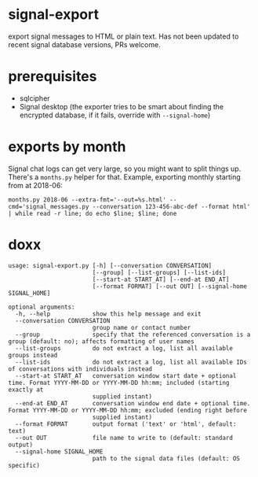 # signal-export

export signal messages to HTML or plain text. Has not been updated to recent signal database versions, PRs welcome.

# prerequisites

-   sqlcipher
-   Signal desktop (the exporter tries to be smart about finding the encrypted database, if it fails, override with `--signal-home`)

# exports by month

Signal chat logs can get very large, so you might want to split things up. There's a `months.py` helper for that. Example, exporting monthly starting from at 2018-06:

```
months.py 2018-06 --extra-fmt='--out=%s.html' --cmd='signal_messages.py --conversation 123-456-abc-def --format html' | while read -r line; do echo $line; $line; done
```

# doxx

```
usage: signal-export.py [-h] [--conversation CONVERSATION]
                        [--group] [--list-groups] [--list-ids]
                        [--start-at START_AT] [--end-at END_AT]
                        [--format FORMAT] [--out OUT] [--signal-home SIGNAL_HOME]

optional arguments:
  -h, --help            show this help message and exit
  --conversation CONVERSATION
                        group name or contact number
  --group               specify that the referenced conversation is a group (default: no); affects formatting of user names
  --list-groups         do not extract a log, list all available groups instead
  --list-ids            do not extract a log, list all available IDs of conversations with individuals instead
  --start-at START_AT   conversation window start date + optional time. Format YYYY-MM-DD or YYYY-MM-DD hh:mm; included (starting exactly at
                        supplied instant)
  --end-at END_AT       conversation window end date + optional time. Format YYYY-MM-DD or YYYY-MM-DD hh:mm; excluded (ending right before
                        supplied instant)
  --format FORMAT       output format ('text' or 'html', default: text)
  --out OUT             file name to write to (default: standard output)
  --signal-home SIGNAL_HOME
                        path to the signal data files (default: OS specific)
```
